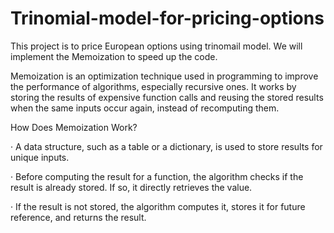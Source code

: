 # Trinomial-model-for-pricing-options

This project is to price European options using trinomail model. We will implement the Memoization to speed up the code.

Memoization is an optimization technique used in programming to improve the performance of algorithms, especially recursive ones. It works by storing the results of expensive function calls and reusing the stored results when the same inputs occur again, instead of recomputing them.

How Does Memoization Work?

· A data structure, such as a table or a dictionary, is used to store results for unique inputs.

· Before computing the result for a function, the algorithm checks if the result is already stored. If so, it directly retrieves the value.

· If the result is not stored, the algorithm computes it, stores it for future reference, and returns the result.
